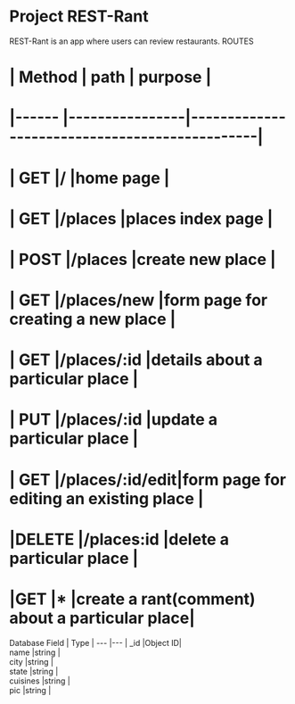 # Project REST-Rant

REST-Rant is an app where users can review restaurants.
                    ROUTES
# | Method | path           | purpose                                       |  
# |------  |----------------|-----------------------------------------------|  
# | GET    |/               |home page                                      |
# | GET    |/places         |places index page                              |
# | POST   |/places         |create new place                               |
# | GET    |/places/new     |form page for creating a new place             |
# | GET    |/places/:id     |details about a particular place               |
# | PUT    |/places/:id     |update a particular place                      | 
# | GET    |/places/:id/edit|form page for editing an existing place        |
# |DELETE  |/places:id      |delete a particular place                      |
# |GET     |*               |create a rant(comment) about a particular place|

Database
  Field   |  Type   |
---       |---      |
_id       |Object ID|  
name      |string   |  
city      |string   |  
state     |string   |    
cuisines  |string   |  
pic       |string   |  
